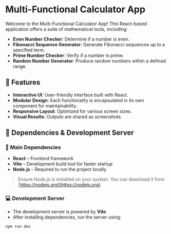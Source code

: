 # Multi-Functional Calculator App

Welcome to the Multi-Functional Calculator App! This React-based application offers a suite of mathematical tools, including:

- **Even Number Checker**: Determine if a number is even.
- **Fibonacci Sequence Generator**: Generate Fibonacci sequences up to a specified term.
- **Prime Number Checker**: Verify if a number is prime.
- **Random Number Generator**: Produce random numbers within a defined range.

## 🚀 Features

- **Interactive UI**: User-friendly interface built with React.
- **Modular Design**: Each functionality is encapsulated in its own component for maintainability.
- **Responsive Layout**: Optimized for various screen sizes.
- **Visual Results**: Outputs are shared as screenshots.

## 🧩 Dependencies & Development Server

### 🔧 Main Dependencies

- **React** – Frontend framework
- **Vite** – Development build tool for faster startup
- **Node.js** – Required to run the project locally

> Ensure Node.js is installed on your system. You can download it from [https://nodejs.org](https://nodejs.org)

### 💻 Development Server

- The development server is powered by **Vite**.
- After installing dependencies, run the server using:

```bash
npm run dev
